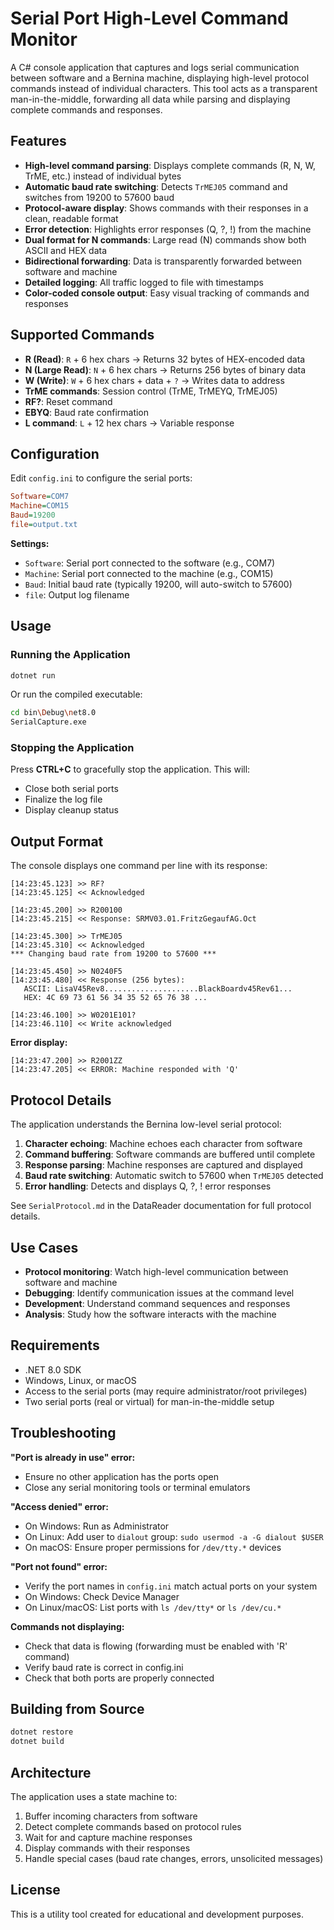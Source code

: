 # Serial Port High-Level Command Monitor

A C# console application that captures and logs serial communication between software and a Bernina machine, displaying high-level protocol commands instead of individual characters. This tool acts as a transparent man-in-the-middle, forwarding all data while parsing and displaying complete commands and responses.

## Features

- **High-level command parsing**: Displays complete commands (R, N, W, TrME, etc.) instead of individual bytes
- **Automatic baud rate switching**: Detects `TrMEJ05` command and switches from 19200 to 57600 baud
- **Protocol-aware display**: Shows commands with their responses in a clean, readable format
- **Error detection**: Highlights error responses (Q, ?, !) from the machine
- **Dual format for N commands**: Large read (N) commands show both ASCII and HEX data
- **Bidirectional forwarding**: Data is transparently forwarded between software and machine
- **Detailed logging**: All traffic logged to file with timestamps
- **Color-coded console output**: Easy visual tracking of commands and responses

## Supported Commands

- **R (Read)**: `R` + 6 hex chars → Returns 32 bytes of HEX-encoded data
- **N (Large Read)**: `N` + 6 hex chars → Returns 256 bytes of binary data
- **W (Write)**: `W` + 6 hex chars + data + `?` → Writes data to address
- **TrME commands**: Session control (TrME, TrMEYQ, TrMEJ05)
- **RF?**: Reset command
- **EBYQ**: Baud rate confirmation
- **L command**: `L` + 12 hex chars → Variable response

## Configuration

Edit `config.ini` to configure the serial ports:

```ini
Software=COM7
Machine=COM15
Baud=19200
file=output.txt
```

**Settings:**
- `Software`: Serial port connected to the software (e.g., COM7)
- `Machine`: Serial port connected to the machine (e.g., COM15)
- `Baud`: Initial baud rate (typically 19200, will auto-switch to 57600)
- `file`: Output log filename

## Usage

### Running the Application

```bash
dotnet run
```

Or run the compiled executable:

```bash
cd bin\Debug\net8.0
SerialCapture.exe
```

### Stopping the Application

Press **CTRL+C** to gracefully stop the application. This will:
- Close both serial ports
- Finalize the log file
- Display cleanup status

## Output Format

The console displays one command per line with its response:

```
[14:23:45.123] >> RF?
[14:23:45.125] << Acknowledged

[14:23:45.200] >> R200100
[14:23:45.215] << Response: SRMV03.01.FritzGegaufAG.Oct

[14:23:45.300] >> TrMEJ05
[14:23:45.310] << Acknowledged
*** Changing baud rate from 19200 to 57600 ***

[14:23:45.450] >> N0240F5
[14:23:45.480] << Response (256 bytes):
   ASCII: LisaV45Rev8.....................BlackBoardv45Rev61...
   HEX: 4C 69 73 61 56 34 35 52 65 76 38 ...

[14:23:46.100] >> W0201E101?
[14:23:46.110] << Write acknowledged
```

**Error display:**
```
[14:23:47.200] >> R2001ZZ
[14:23:47.205] << ERROR: Machine responded with 'Q'
```

## Protocol Details

The application understands the Bernina low-level serial protocol:

1. **Character echoing**: Machine echoes each character from software
2. **Command buffering**: Software commands are buffered until complete
3. **Response parsing**: Machine responses are captured and displayed
4. **Baud rate switching**: Automatic switch to 57600 when `TrMEJ05` detected
5. **Error handling**: Detects and displays Q, ?, ! error responses

See `SerialProtocol.md` in the DataReader documentation for full protocol details.

## Use Cases

- **Protocol monitoring**: Watch high-level communication between software and machine
- **Debugging**: Identify communication issues at the command level
- **Development**: Understand command sequences and responses
- **Analysis**: Study how the software interacts with the machine

## Requirements

- .NET 8.0 SDK
- Windows, Linux, or macOS
- Access to the serial ports (may require administrator/root privileges)
- Two serial ports (real or virtual) for man-in-the-middle setup

## Troubleshooting

**"Port is already in use" error:**
- Ensure no other application has the ports open
- Close any serial monitoring tools or terminal emulators

**"Access denied" error:**
- On Windows: Run as Administrator
- On Linux: Add user to `dialout` group: `sudo usermod -a -G dialout $USER`
- On macOS: Ensure proper permissions for `/dev/tty.*` devices

**"Port not found" error:**
- Verify the port names in `config.ini` match actual ports on your system
- On Windows: Check Device Manager
- On Linux/macOS: List ports with `ls /dev/tty*` or `ls /dev/cu.*`

**Commands not displaying:**
- Check that data is flowing (forwarding must be enabled with 'R' command)
- Verify baud rate is correct in config.ini
- Check that both ports are properly connected

## Building from Source

```bash
dotnet restore
dotnet build
```

## Architecture

The application uses a state machine to:
1. Buffer incoming characters from software
2. Detect complete commands based on protocol rules
3. Wait for and capture machine responses
4. Display commands with their responses
5. Handle special cases (baud rate changes, errors, unsolicited messages)

## License

This is a utility tool created for educational and development purposes.
